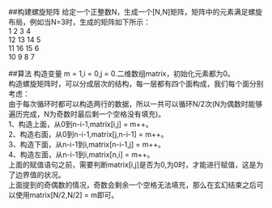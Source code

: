 ##构建螺旋矩阵
给定一个正整数N，生成一个[N,N]矩阵，矩阵中的元素满足螺旋布局，例如当N=3时，生成的矩阵如下所示：  
1 2 3 4  
12 13 14 5  
11 16 15 6  
10 9 8 7  

##算法
构造变量 m = 1,i = 0,j = 0.二维数组matrix，初始化元素都为0。  
构造螺旋矩阵时，可以分成层次的结构，每一层都有四个面构成，我们每个面分别考虑：  
由于每次循环时都可以构造两行的数据，所以一共可以循环N/2次(N为偶数时能够遍历完成，N为奇数时最后剩一个空格没有填充)。  
1、构造上面，从0到n-i-1,matrix[i,j] = m++。  
2、构造右面，从0到n-i-1,matrix[j,n-i-1] = m++。  
3、构造下面，从n-i-1到i,matrix[n-i-1,j] = m++。  
4、构造左面，从n-i-1到i,matrix[n,i] = m++。  
上面的赋值语句之前，需要判断matrix[i,j]是否为0,为0时，才能进行赋值，这是为了边界值的状况。  
上面提到的奇偶数的情况，奇数会剩余一个空格无法填充，那么在玄幻结束之后可以使用matrix[N/2,N/2] = m即可。  
